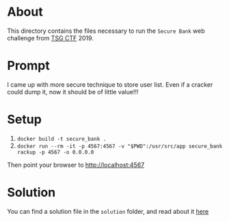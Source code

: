 # About
This directory contains the files necessary to run the `Secure Bank` web challenge from [TSG CTF](https://score.ctf.tsg.ne.jp/) 2019.


# Prompt
I came up with more secure technique to store user list. Even if a cracker could dump it, now it should be of little value!!!

# Setup

 1. `docker build -t secure_bank .`
 2. `docker run --rm -it -p 4567:4567 -v "$PWD":/usr/src/app secure_bank rackup -p 4567 -o 0.0.0.0`

Then point your browser to [http://localhost:4567](http://localhost:4567)

# Solution

You can find a solution file in the `solution` folder, and read about it [here](https://amccormack.net/2019-05-05-secure-bank-tsg-ctf.html)
